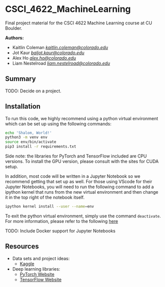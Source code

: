 # CSCI_4622_MachineLearning
Final project material for the CSCI 4622 Machine Learning course at CU Boulder.

**Authors:**  
+ Kaitlin Coleman _[kaitlin.coleman@colorado.edu]()_
+ Jot Kaur _[baljot.kaur@colorado.edu]()_
+ Alex Ho _[alex.ho@colorado.edu]()_
+ Liam Nestelroad _[liam.nestelroad@colorado.edu]()_

## Summary

TODO: Decide on a project.

## Installation

To run this code, we highly recommend using a python virtual environment which can be set up using the following commands:

```bash
echo 'Shalom, World!'
python3 -m venv env
source env/bin/activate
pip3 install -r requirements.txt
```

Side note: the libraries for PyTorch and TensorFlow included are CPU versions. To install the GPU version, please consult with the sites for CUDA setup.

In addition, most code will be written in a Jupyter Notebook so we recommend getting that set up as well. For those using VScode for their Jupyter Notebooks, you will need to run the following command to add a ipython kernel that runs from the new virtual environment and then change it in the top right of the notebook itself.
```bash
ipython kernel install --user --name=env
```

To exit the python virtual environment, simply use the command `deactivate`. For more information, please refer to the following [here](https://realpython.com/python-virtual-environments-a-primer/)  


TODO: Include Docker support for Jupyter Notebooks

## Resources

+ Data sets and project ideas:
    + [Kaggle](https://www.kaggle.com/competitions)
+ Deep learning libraries:
    + [PyTorch Website](https://pytorch.org/)
    + [TensorFlow Website](https://www.tensorflow.org/)
